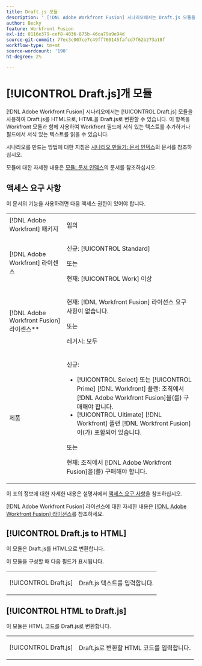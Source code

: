 ```yaml
---
title: Draft.js 모듈
description: ' [!DNL Adobe Workfront Fusion] 시나리오에서는 Draft.js 모듈을 사용하여 Draft.js를 HTML으로, HTML을 Draft.js로 변환할 수 있습니다.'
author: Becky
feature: Workfront Fusion
exl-id: 0116e379-cef8-4036-875b-46ca79a9e94d
source-git-commit: 77ec3c007ce7c49ff760145fafcd7f62b273a18f
workflow-type: tm+mt
source-wordcount: '190'
ht-degree: 2%

---
```


# [!UICONTROL Draft.js]개 모듈

[!DNL Adobe Workfront Fusion] 시나리오에서는 [!UICONTROL Draft.js] 모듈을 사용하여 Draft.js를 HTML으로, HTML을 Draft.js로 변환할 수 있습니다. 이 항목을 Workfront 모듈과 함께 사용하여 Workfront 필드에 서식 있는 텍스트를 추가하거나 필드에서 서식 있는 텍스트를 읽을 수 있습니다.

시나리오를 만드는 방법에 대한 지침은 [시나리오 만들기: 문서 인덱스](/help/workfront-fusion/create-scenarios/create-scenarios-toc.md)의 문서를 참조하십시오.

모듈에 대한 자세한 내용은 [모듈: 문서 인덱스](/help/workfront-fusion/references/modules/modules-toc.md)의 문서를 참조하십시오.

## 액세스 요구 사항

이 문서의 기능을 사용하려면 다음 액세스 권한이 있어야 합니다.

<table style="table-layout:auto">
 <col> 
 <col> 
 <tbody> 
  <tr> 
   <td role="rowheader">[!DNL Adobe Workfront] 패키지</td> 
   <td> <p>임의</p> </td> 
  </tr> 
  <tr data-mc-conditions=""> 
   <td role="rowheader">[!DNL Adobe Workfront] 라이센스</td> 
   <td> <p>신규: [!UICONTROL Standard]</p><p>또는</p><p>현재: [!UICONTROL Work] 이상</p> </td> 
  </tr> 
  <tr> 
   <td role="rowheader">[!DNL Adobe Workfront Fusion] 라이센스**</td> 
   <td>
   <p>현재: [!DNL Workfront Fusion] 라이선스 요구 사항이 없습니다.</p>
   <p>또는</p>
   <p>레거시: 모두 </p>
   </td> 
  </tr> 
  <tr> 
   <td role="rowheader">제품</td> 
   <td>
   <p>신규:</p> <ul><li>[!UICONTROL Select] 또는 [!UICONTROL Prime] [!DNL Workfront] 플랜: 조직에서 [!DNL Adobe Workfront Fusion]을(를) 구매해야 합니다.</li><li>[!UICONTROL Ultimate] [!DNL Workfront] 플랜 [!DNL Workfront Fusion]이(가) 포함되어 있습니다.</li></ul>
   <p>또는</p>
   <p>현재: 조직에서 [!DNL Adobe Workfront Fusion]을(를) 구매해야 합니다.</p>
   </td> 
  </tr>
 </tbody> 
</table>

이 표의 정보에 대한 자세한 내용은 설명서에서 [액세스 요구 사항](/help/workfront-fusion/references/licenses-and-roles/access-level-requirements-in-documentation.md)을 참조하십시오.

[!DNL Adobe Workfront Fusion] 라이선스에 대한 자세한 내용은 [[!DNL Adobe Workfront Fusion] 라이선스](/help/workfront-fusion/set-up-and-manage-workfront-fusion/licensing-operations-overview/license-automation-vs-integration.md)를 참조하세요.

## [!UICONTROL Draft.js to HTML]

이 모듈은 Draft.js를 HTML으로 변환합니다.

이 모듈을 구성할 때 다음 필드가 표시됩니다.

<table style="table-layout:auto"> 
 <col> 
 <col> 
 <tbody> 
  <tr> 
   <td role="rowheader">[!UICONTROL Draft.js]</td> 
   <td> <p>Draft.js 텍스트를 입력합니다.</p> </td> 
  </tr> 
 </tbody> 
</table>

## [!UICONTROL HTML to Draft.js]

이 모듈은 HTML 코드를 Draft.js로 변환합니다.

<table style="table-layout:auto"> 
 <col> 
 <col> 
 <tbody> 
  <tr> 
   <td role="rowheader">[!UICONTROL Draft.js]</td> 
   <td> <p>Draft.js로 변환할 HTML 코드를 입력합니다.</p> </td> 
  </tr> 
 </tbody> 
</table>
